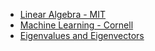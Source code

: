 * [Linear Algebra - MIT](https://ocw.mit.edu/courses/mathematics/18-06-linear-algebra-spring-2010/index.htm)
* [Machine Learning - Cornell](https://www.youtube.com/watch?v=MrLPzBxG95I&list=PLl8OlHZGYOQ7bkVbuRthEsaLr7bONzbXS)
* [Eigenvalues and Eigenvectors](https://www.youtube.com/watch?v=PhfbEr2btGQ&list=PL472D7015831DBF51)
